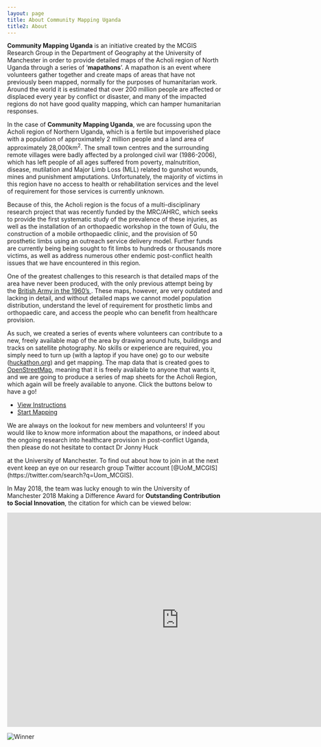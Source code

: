 ```yaml
---
layout: page
title: About Community Mapping Uganda
title2: About
---
```


**Community Mapping Uganda** is an initiative created by the MCGIS Research Group in the Department of Geography at the University of Manchester in order to provide detailed maps of the Acholi region of North Uganda through a series of ‘**mapathons**’. A mapathon is an event where volunteers gather together and create maps of areas that have not previously been mapped, normally for the purposes of humanitarian work. Around the world it is estimated that over 200 million people are affected or displaced every year by conflict or disaster, and many of the impacted regions do not have good quality mapping, which can hamper humanitarian responses.

In the case of **Community Mapping Uganda**, we are focussing upon the Acholi region of Northern Uganda, which is a fertile but impoverished place with a population of approximately 2 million people and a land area of approximately 28,000km<sup>2</sup>. The small town centres and the surrounding remote villages were badly affected by a prolonged civil war (1986-2006), which has left people of all ages suffered from poverty, malnutrition, disease, mutilation and Major Limb Loss (MLL) related to gunshot wounds, mines and punishment amputations. Unfortunately, the majority of victims in this region have no access to health or rehabilitation services and the level of requirement for those services is currently unknown.

Because of this, the Acholi region is the focus of a multi-disciplinary research project that was recently funded by the MRC/AHRC, which seeks to provide the first systematic study of the prevalence of these injuries, as well as the installation of an orthopaedic workshop in the town of Gulu, the construction of a mobile orthopaedic clinic, and the provision of 50 prosthetic limbs using an outreach service delivery model. Further funds are currently being being sought to fit limbs to hundreds or thousands more victims, as well as address numerous other endemic post-conflict health issues that we have encountered in this region.

One of the greatest challenges to this research is that detailed maps of the area have never been produced, with the only previous attempt being by the [British Army in the 1960’s ](http://huckathon.org/2018/06/20/os1960.html). These maps, however, are very outdated and lacking in detail, and without detailed maps we cannot model population distribution, understand the level of requirement for prosthetic limbs and orthopaedic care, and access the people who can benefit from healthcare provision.

As such, we created a series of events where volunteers can contribute to a new, freely available map of the area by drawing around huts, buildings and tracks on satellite photography. No skills or experience are required, you simply need to turn up (with a laptop if you have one) go to our website ([huckathon.org](http://huckathon.org)) and get mapping. The map data that is created goes to [OpenStreetMap](https://openstreetmap.org), meaning that it is freely available to anyone that wants it, and we are going to produce a series of map sheets for the Acholi Region, which again will be freely available to anyone. Click the buttons below to have a go!

<ul class="actions">
	<li><a href='#info' class='button special'>View Instructions</a></li>
	<li><a href='./map.php' class='button special'>Start Mapping</a></li>
</ul>

We are always on the lookout for new members and volunteers! If you would like to know more information about the mapathons, or indeed about the ongoing research into healthcare provision in post-conflict Uganda, then please do not hesitate to contact Dr Jonny Huck
<script type="text/javascript" language="javascript">
<!--
		// Email obfuscator script 2.1 by Tim Williams, University of Arizona
		// Random encryption key feature by Andrew Moulden, Site Engineering Ltd
		// This code is freeware provided these four comment lines remain intact
		// A wizard to generate this code is at http://www.jottings.com/obfuscator/
		{
		  coded = "79mTO0Tm.0aNo@vTmN0ihOi5.TN.ao"
		  key = "bav3nolPyFxjrgZ4C2AiKdt0zsLSJqcT6um9VkWDp75HUXQwMEGeOB1hfRY8NI"
		  shift = coded.length
		  link = ""
		  for (i=0; i<coded.length; i++) {
			if (key.indexOf(coded.charAt(i))==-1) {
			  ltr = coded.charAt(i)
			  link += (ltr)
			}
			else {     
			  ltr = (key.indexOf(coded.charAt(i))-shift+key.length) % key.length
			  link += (key.charAt(ltr))
			}
		  }
		  document.write("(<a href='mailto:"+link+"'>" + link +"</a>) ")
		}
		//-->
	</script>at the University of Manchester. To find out about how to join in at the next event keep an eye on our research group Twitter account [@UoM_MCGIS](https://twitter.com/search?q=Uom_MCGIS).

In May 2018, the team was lucky enough to win the University of Manchester 2018 Making a Difference Award for **Outstanding Contribution to Social Innovation**, the citation for which can be viewed below:

<iframe width="800" height="500" src="https://www.youtube.com/embed/8PlV6k3iG3A?rel=0&amp;showinfo=0" frameborder="0" allow="autoplay; encrypted-media" allowfullscreen></iframe>

![Winner](../images/winner.png)
